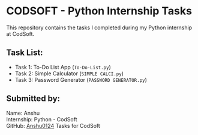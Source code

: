 # CODSOFT - Python Internship Tasks

This repository contains the tasks I completed during my Python internship at CodSoft.

## Task List:
- Task 1: To-Do List App (`To-Do-List.py`)
- Task 2: Simple Calculator (`SIMPLE CALCI.py`)
- Task 3: Password Generator (`PASSWORD GENERATOR.py`)

## Submitted by:
Name: Anshu  
Internship: Python - CodSoft  
GitHub: [Anshu0124](https://github.com/Anshu0124) Tasks for CodSoft
